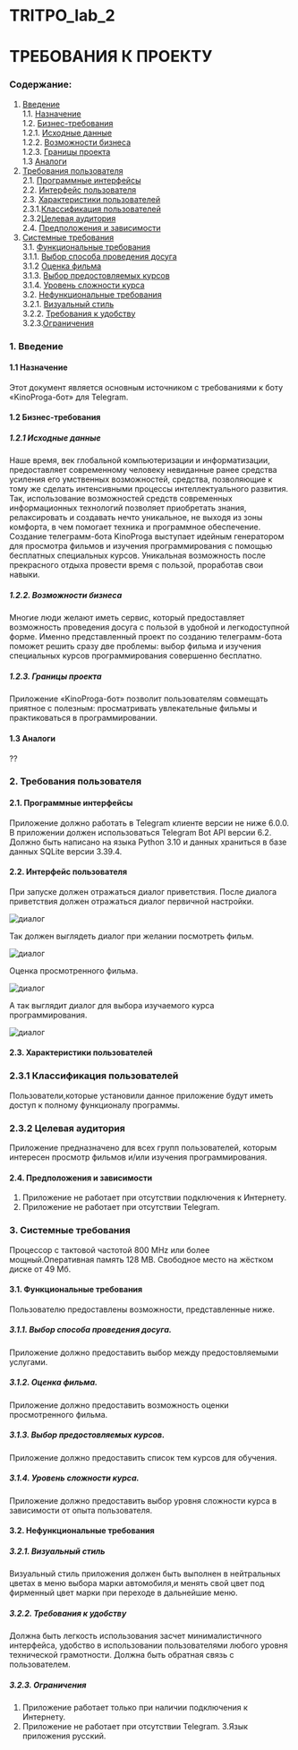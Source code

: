 # TRITPO_lab_2
# ТРЕБОВАНИЯ К ПРОЕКТУ

### Содержание:
1. [Введение](#1) <br>
 1.1. [Назначение](#1.1) <br>
 1.2. [Бизнес-требования](#1.2) <br>
   1.2.1. [Исходные данные](#1.2.1) <br>
   1.2.2. [Возможности бизнеса](#1.2.2) <br>
   1.2.3. [Границы проекта](#1.2.3) <br>
 1.3 [Аналоги](#1.3) <br>
2. [Требования пользователя](#2) <br>
2.1. [Программные интерфейсы](#2.1) <br>
2.2. [Интерфейс пользователя](#2.2) <br>
2.3. [Характеристики пользователей](#2.3) <br>
2.3.1.[Классификация пользователей](#2.3.1) <br>
2.3.2[Целевая аудитория](#2.3.2) <br>
2.4. [Предположения и зависимости](#2.4) <br>
3. [Системные требования](#3) <br>
3.1. [Функциональные требования](#3.1) <br>
3.1.1. [Выбор способа проведения досуга](#3.1.1) <br>
3.1.2 [Оценка фильма](#3.1.2) <br>
3.1.3. [Выбор предостовляемых курсов](#3.1.3) <br>
3.1.4. [Уровень сложности курса](#3.1.4) <br>
3.2. [Нефункциональные требования](#3.2) <br>
3.2.1. [Визуальный стиль](#3.2.1) <br>
3.2.2. [Требования к удобству](#3.2.2) <br>
3.2.3.[Ограничения](#3.2.3)<br>

### 1. Введение <a name="1"></a>
#### 1.1 Назначение <a name="1.1"></a>
Этот документ является основным источником с требованиями к боту «KinoProga-бот» для Telegram.

#### 1.2 Бизнес-требования <a name="1.2"></a>
##### 1.2.1 Исходные данные <a name="1.2.1"></a>
Наше время, век глобальной компьютеризации и информатизации, предоставляет современному человеку невиданные ранее средства усиления его умственных возможностей, средства, позволяющие к тому же сделать интенсивными процессы интеллектуального развития. Так, использование возможностей средств современных информационных технологий позволяет приобретать знания, релаксировать и создавать нечто уникальное, не выходя из зоны комфорта, в чем помогает техника и программное обеспечение. Создание телеграмм-бота KinoProga выступает идейным генератором для просмотра фильмов и изучения программирования с помощью бесплатных специальных курсов. Уникальная возможность после прекрасного отдыха провести время с пользой, проработав свои навыки. 

##### 1.2.2. Возможности бизнеса <a name="1.2.2"></a>
Многие люди желают иметь сервис, который предоставляет возможность проведения досуга с пользой в удобной и легкодоступной форме. Именно представленный проект по созданию телеграмм-бота поможет решить сразу две проблемы: выбор фильма и изучения специальных курсов программирования совершенно бесплатно. 

##### 1.2.3. Границы проекта <a name="1.2.3"></a>
Приложение «KinoProga-бот» позволит пользователям совмещать приятное с полезным: просматривать увлекательные фильмы и практиковаться в программировании.

#### 1.3 Аналоги <a name="1.3"></a>
??

### 2. Требования пользователя <a name="2"></a>
#### 2.1. Программные интерфейсы <a name="2.1"></a>
Приложение должно работать в Telegram клиенте версии не ниже 6.0.0. В приложении должен использоваться Telegram Bot API версии 6.2. Должно быть написано на языка Python 3.10 и данных храниться в базе данных SQLite версии 3.39.4.

#### 2.2. Интерфейс пользователя <a name="2.2"></a>
При запуске должен отражаться диалог приветствия.
После диалога приветствия должен отражаться диалог первичной настройки.

![диалог](исходники/Start.jpg)

Так должен выглядеть диалог при желании посмотреть фильм.

![диалог](исходники/film.jpg)

Оценка просмотренного фильма.

![диалог](исходники/filmScore.jpg)

А так выглядит диалог для выбора изучаемого курса программирования.

![диалог](исходники/lessons.jpg)

#### 2.3. Характеристики пользователей <a name="2.3"></a>
### 2.3.1 Классификация пользователей <a name="2.3.1"></a>
Пользователи,которые установили данное приложение будут иметь доступ к полному функционалу программы.
### 2.3.2 Целевая аудитория <a name="2.3.2"></a>
Приложение предназначено для всех групп пользователей, которым интересен просмотр фильмов и/или изучения программирования.

#### 2.4. Предположения и зависимости <a name="2.4"></a>
1. Приложение не работает при отсутствии подключения к Интернету.
2. Приложение не работает при отсутствии Telegram.

### 3. Системные требования <a name="3"></a>
 Процессор с тактовой частотой 800 MHz или более мощный.Оперативная память 128 MB. Свободное место на жёстком диске от 49 Мб.

#### 3.1. Функциональные требования <a name="3.1"></a>
Пользователю предоставлены возможности, представленные ниже.

##### 3.1.1. Выбор способа проведения досуга.<a name="3.1.1"></a>
Приложение должно предоставить выбор между предостовляемыми услугами.
##### 3.1.2. Оценка фильма.<a name="3.1.2"></a>
Приложение должно предоставить возможность оценки просмотренного фильма.
##### 3.1.3. Выбор предостовляемых курсов.<a name="3.1.3"></a>
Приложение должно предоставить список тем курсов для обучения.
##### 3.1.4. Уровень сложности курса.<a name="3.1.4"></a>
Приложение должно предоставить выбор уровня сложности курса в зависимости от опыта пользователя.

#### 3.2. Нефункциональные требования <a name="3.2"></a>
##### 3.2.1. Визуальный стиль <a name="3.2.1"></a>
Визуальный стиль приложения должен быть выполнен в нейтральных цветах в меню выбора марки автомобиля,и менять свой цвет под фирменный цвет марки при переходе в дальнейшие меню.
##### 3.2.2. Требования к удобству <a name="3.2.2"></a>
Должна быть легкость использования засчет минималистичного интерфейса, удобство в использовании пользователями любого уровня технической грамотности. Должна быть обратная связь с пользователем.

 ##### 3.2.3. Ограничения <a name="3.2.3"></a>
1. Приложение работает только при наличии подключения к Интернету.
2. Приложение не работает при отсутствии Telegram.
3.Язык приложения русский.
